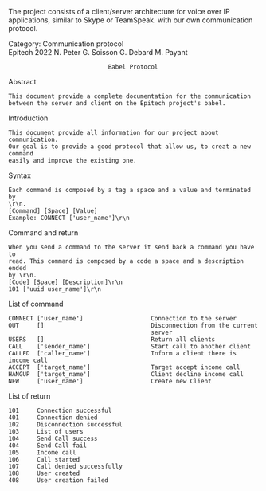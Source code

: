 The project consists of a client/server architecture for voice over IP applications, similar to Skype or TeamSpeak.
with our own communication protocol.


Category: Communication protocol                                       
Epitech 2022                                                           N. Peter
                                                                       G. Soisson
                                                                       G. Debard
                                                                       M. Payant

                                Babel Protocol

Abstract
    
    This document provide a complete documentation for the communication
    between the server and client on the Epitech project's babel.

Introduction
    
    This document provide all information for our project about communication.
    Our goal is to provide a good protocol that allow us, to creat a new command
    easily and improve the existing one.

Syntax
    
    Each command is composed by a tag a space and a value and terminated by
    \r\n.
    [Command] [Space] [Value]
    Example: CONNECT ['user_name']\r\n

Command and return
    
    When you send a command to the server it send back a command you have to
    read. This command is composed by a code a space and a description ended
    by \r\n.
    [Code] [Space] [Description]\r\n
    101 ['uuid user_name']\r\n

List of command

    CONNECT ['user_name']                   Connection to the server
    OUT     []                              Disconnection from the current
                                            server
    USERS   []                              Return all clients
    CALL    ['sender_name']                 Start call to another client
    CALLED  ['caller_name']                 Inform a client there is income call
    ACCEPT  ['target_name']                 Target accept income call
    HANGUP  ['target_name']                 Client decline income call
    NEW     ['user_name']                   Create new Client

List of return

    101     Connection successful
    401     Connection denied
    102     Disconnection successful
    103     List of users
    104     Send Call success
    404     Send Call fail
    105     Income call
    106     Call started
    107     Call denied successfully
    108     User created
    408     User creation failed
